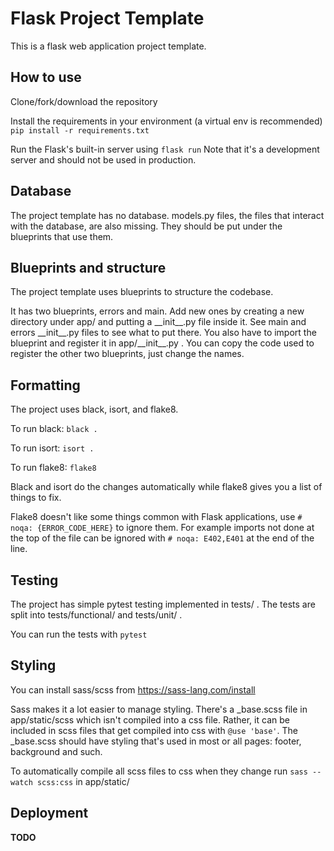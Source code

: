 # Flask Project Template

This is a flask web application project template.

## How to use

Clone/fork/download the repository

Install the requirements in your environment (a virtual env is recommended)
`pip install -r requirements.txt`

Run the Flask's built-in server using
`flask run`
Note that it's a development server and should not be used in production.

## Database

The project template has no database. models.py files, the files that interact with the database, are also missing. They should be put under the blueprints that use them.

## Blueprints and structure

The project template uses blueprints to structure the codebase. 

It has two blueprints, errors and main. Add new ones by creating a new directory under app/ and putting a \_\_init\_\_.py file inside it. See main and errors \_\_init\_\_.py files to see what to put there. You also have to import the blueprint and register it in app/\_\_init\_\_.py . You can copy the code used to register the other two blueprints, just change the names.

## Formatting

The project uses black, isort, and flake8. 

To run black:
`black .`

To run isort:
`isort .`

To run flake8:
`flake8`

Black and isort do the changes automatically while flake8 gives you a list of things to fix. 

Flake8 doesn't like some things common with Flask applications, use `# noqa: {ERROR_CODE_HERE}` to ignore them. For example imports not done at the top of the file can be ignored with `# noqa: E402,E401` at the end of the line.

## Testing

The project has simple pytest testing implemented in tests/ . The tests are split into tests/functional/ and tests/unit/ . 

You can run the tests with
`pytest`

## Styling

You can install sass/scss from https://sass-lang.com/install

Sass makes it a lot easier to manage styling. There's a \_base.scss file in app/static/scss which isn't compiled into a css file. Rather, it can be included in scss files that get compiled into css with `@use 'base'`. The \_base.scss should have styling that's used in most or all pages: footer, background and such.

To automatically compile all scss files to css when they change run `sass --watch scss:css` in app/static/

## Deployment

**TODO**